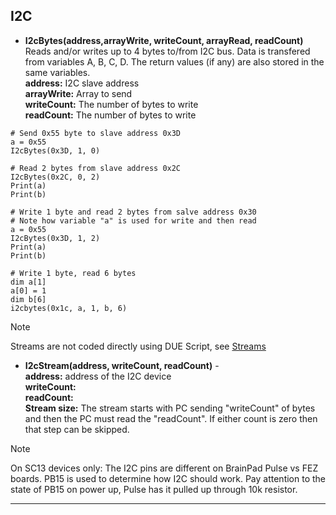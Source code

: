 ## I2C

- **I2cBytes(address,arrayWrite, writeCount, arrayRead, readCount)**  Reads and/or writes up to 4 bytes to/from I2C bus. Data is transfered from variables A, B, C, D. The return values (if any) are also stored in the same variables. <br>
**address:** I2C slave address<br>
**arrayWrite:** Array to send<br>
**writeCount:** The number of bytes to write<br>
**readCount:** The number of bytes to write

```basic
# Send 0x55 byte to slave address 0x3D
a = 0x55
I2cBytes(0x3D, 1, 0)

# Read 2 bytes from slave address 0x2C
I2cBytes(0x2C, 0, 2)
Print(a)
Print(b)

# Write 1 byte and read 2 bytes from salve address 0x30
# Note how variable "a" is used for write and then read
a = 0x55
I2cBytes(0x3D, 1, 2)
Print(a)
Print(b)

# Write 1 byte, read 6 bytes
dim a[1]
a[0] = 1
dim b[6]
i2cbytes(0x1c, a, 1, b, 6) 

```


> [!NOTE] 
> Streams are not coded directly using DUE Script, see [Streams](../streams.md)

- **I2cStream(address, writeCount, readCount)** -  <br>
**address:** address of the I2C device <br>
**writeCount:** <br>
**readCount:** <br>
**Stream size:** The stream starts with PC sending "writeCount" of bytes and then the PC must read the "readCount". If either count is zero then that step can be skipped.


> [!NOTE] 
> On SC13 devices only: The I2C pins are different on BrainPad Pulse vs FEZ boards. PB15 is used to determine how I2C should work. Pay attention to the state of PB15 on power up, Pulse has it pulled up through 10k resistor.

---